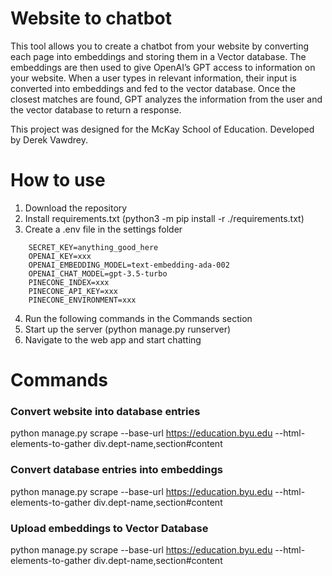 
# Website to chatbot
This tool allows you to create a chatbot from your website by converting each page into embeddings and storing them in a Vector database. The embeddings are then used to give OpenAI’s GPT access to information on your website. When a user types in relevant information, their input is converted into embeddings and fed to the vector database. Once the closest matches are found, GPT analyzes the information from the user and the vector database to return a response.

This project was designed for the McKay School of Education. Developed by Derek Vawdrey.

# How to use
1. Download the repository
2. Install requirements.txt (python3 -m pip install -r ./requirements.txt)
3. Create a .env file in the settings folder
```
    SECRET_KEY=anything_good_here
    OPENAI_KEY=xxx
    OPENAI_EMBEDDING_MODEL=text-embedding-ada-002
    OPENAI_CHAT_MODEL=gpt-3.5-turbo
    PINECONE_INDEX=xxx
    PINECONE_API_KEY=xxx
    PINECONE_ENVIRONMENT=xxx
```
4. Run the following commands in the Commands section
5. Start up the server (python manage.py runserver)
6. Navigate to the web app and start chatting

# Commands
### Convert website into database entries

python manage.py scrape --base-url https://education.byu.edu --html-elements-to-gather div.dept-name,section#content
### Convert database entries into embeddings
python manage.py scrape --base-url https://education.byu.edu --html-elements-to-gather div.dept-name,section#content
### Upload embeddings to Vector Database
python manage.py scrape --base-url https://education.byu.edu --html-elements-to-gather div.dept-name,section#content
